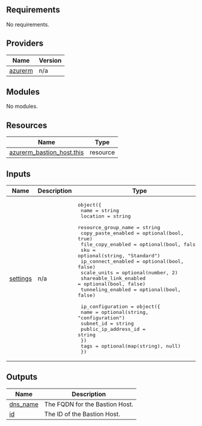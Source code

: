 <!-- BEGIN_TF_DOCS -->
## Requirements

No requirements.

## Providers

| Name | Version |
|------|---------|
| <a name="provider_azurerm"></a> [azurerm](#provider\_azurerm) | n/a |

## Modules

No modules.

## Resources

| Name | Type |
|------|------|
| [azurerm_bastion_host.this](https://registry.terraform.io/providers/hashicorp/azurerm/latest/docs/resources/bastion_host) | resource |

## Inputs

| Name | Description | Type | Default | Required |
|------|-------------|------|---------|:--------:|
| <a name="input_settings"></a> [settings](#input\_settings) | n/a | <pre>object({<br>    name                   = string<br>    location               = string<br>    resource_group_name    = string<br>    copy_paste_enabled     = optional(bool, true)<br>    file_copy_enabled      = optional(bool, false)<br>    sku                    = optional(string, "Standard")<br>    ip_connect_enabled     = optional(bool, false)<br>    scale_units            = optional(number, 2)<br>    shareable_link_enabled = optional(bool, false)<br>    tunneling_enabled      = optional(bool, false)<br><br>    ip_configuration = object({<br>      name                 = optional(string, "configuration")<br>      subnet_id            = string<br>      public_ip_address_id = string<br>    })<br>    tags = optional(map(string), null)<br>  })</pre> | n/a | yes |

## Outputs

| Name | Description |
|------|-------------|
| <a name="output_dns_name"></a> [dns\_name](#output\_dns\_name) | The FQDN for the Bastion Host. |
| <a name="output_id"></a> [id](#output\_id) | The ID of the Bastion Host. |
<!-- END_TF_DOCS -->